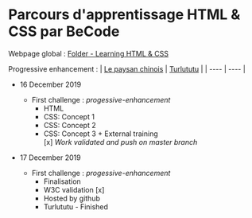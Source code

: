 # Parcours d'apprentissage HTML & CSS par BeCode

Webpage global : [Folder - Learning HTML & CSS](https://j-pard.github.io/learning-html-css/)  

Progressive enhancement :
| [Le paysan chinois](https://github.com/j-pard/learning-html-css/tree/master/progressive-enhancement/le-paysan-chinois) | [Turlututu](https://github.com/j-pard/learning-html-css/tree/master/progressive-enhancement/turlututu) |
| ---- | ---- |


* 16 December 2019
  * First challenge : _progessive-enhancement_
    * HTML
    * CSS: Concept 1
    * CSS: Concept 2
    * CSS: Concept 3 + External training  
[x] _Work validated and push on master branch_

* 17 December 2019
  *  First challenge : _progessive-enhancement_
     *  Finalisation
     *  W3C validation [x]
     *  Hosted by github
     *  Turlututu - Finished
